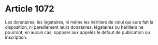 # Article 1072

Les donataires, les légataires, ni même les héritiers de celui qui aura fait la disposition, ni pareillement leurs donataires, légataires ou héritiers ne pourront, en aucun cas, opposer aux appelés le défaut de publication ou inscription.
